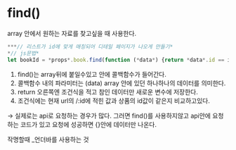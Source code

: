 # find()


array 안에서 원하는 자료를 찾고싶을 때 사용한다.

```jsx
***// 리스트가 id에 맞게 매칭되어 디테일 페이지가 나오게 만들기*    
*// js문법*    
let bookId = *props*.book.find(function (*data*) {return *data*.id == id} );**
```

1. find()는 array뒤에 붙일수있고 안에 콜백함수가 들어간다.
2. 콜백함수 내의 파라미터는 (data) array 안에 있던 하나하나의 데이터를 의미한다.
3. return 오른쪽엔 조건식을 적고 참인 데이터만 새로운 변수에 저장한다.
4. 조건식에는 현재 url의  /:id에 적힌 값과 상품의 id값이 같은지 비교하고있다.

→ 실제로는 api로 요청하는 경우가 많다. 그러면 find()를 사용하지않고 api안에 요청하는 코드가 있고 요청에 성공하면 {}안에 데이터만 나온다.

작명할때 _언더바를 사용하는 것